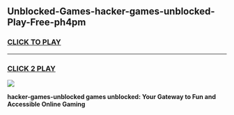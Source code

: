 
## Unblocked-Games-hacker-games-unblocked-Play-Free-ph4pm
<h3>
<a href="https://premium76.site?title=hacker-games-unblocked&ref=22A">CLICK TO PLAY</a></h3>
<hr>

<h3>
<a href="https://premium76.site?title=hacker-games-unblocked&ref=22A">CLICK 2 PLAY</a>
  
</h3>

<a href="https://premium76.site?title=hacker-games-unblocked&ref=22A"><img src="https://clearcache.store/games.png"></a>


**hacker-games-unblocked games unblocked: Your Gateway to Fun and Accessible Online Gaming**
